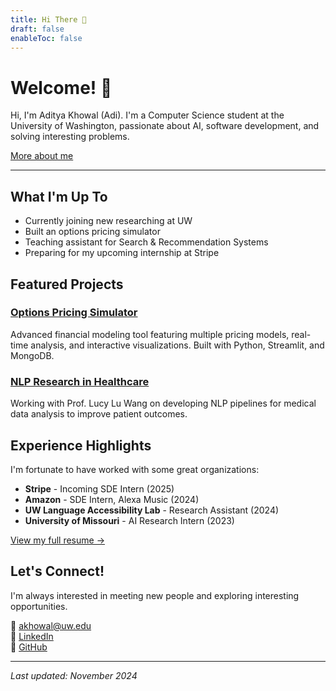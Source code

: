 ```yaml
---
title: Hi There 👋
draft: false
enableToc: false
---
```

# Welcome! 👋

Hi, I'm Aditya Khowal (Adi). I'm a Computer Science student at the University of Washington, passionate about AI, software development, and solving interesting problems.

[More about me](/resume)

---

## What I'm Up To

- Currently joining new researching at UW
- Built an options pricing simulator
- Teaching assistant for Search & Recommendation Systems
- Preparing for my upcoming internship at Stripe

## Featured Projects

### [Options Pricing Simulator](https://option-pricing-model.streamlit.app/)
Advanced financial modeling tool featuring multiple pricing models, real-time analysis, and interactive visualizations. Built with Python, Streamlit, and MongoDB.

### [NLP Research in Healthcare](https://github.com/your-repo)
Working with Prof. Lucy Lu Wang on developing NLP pipelines for medical data analysis to improve patient outcomes.

## Experience Highlights

I'm fortunate to have worked with some great organizations:

- **Stripe** - Incoming SDE Intern (2025)
- **Amazon** - SDE Intern, Alexa Music (2024)
- **UW Language Accessibility Lab** - Research Assistant (2024)
- **University of Missouri** - AI Research Intern (2023)

[View my full resume →](resume.md)

## Let's Connect!

I'm always interested in meeting new people and exploring interesting opportunities.

📧 [akhowal@uw.edu](mailto:akhowal@uw.edu)  
💼 [LinkedIn](https://www.linkedin.com/in/aditya-khowal)  
🔗 [GitHub](https://github.com/AdityaKhowalGithub)  

---

*Last updated: November 2024*
